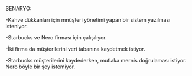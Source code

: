 SENARYO:

-Kahve dükkanları için mnüşteri yönetimi yapan bir sistem yazılması isteniyor.

-Starbucks ve Nero firması için çalışılıyor.

-İki firma da müşterilerini veri tabanına kaydetmek istiyor.

-Starbucks müşterilerini kaydederken, mutlaka mernis doğrulaması istiyor. Nero böyle bir şey istemiyor.
